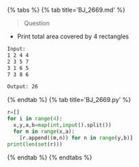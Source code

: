 {% tabs %}
{% tab title='BJ_2669.md' %}

> Question

* Print total area covered by 4 rectangles

```txt
Input:
1 2 4 4
2 3 5 7
3 1 6 5
7 3 8 6

Output: 26
```

{% endtab %}
{% tab title='BJ_2669.py' %}

```py
r=[]
for i in range(4):
  x,y,a,b=map(int,input().split())
  for m in range(x,a):
    [r.append((m,n)) for n in range(y,b)]
print(len(set(r)))
```

{% endtab %}
{% endtabs %}
